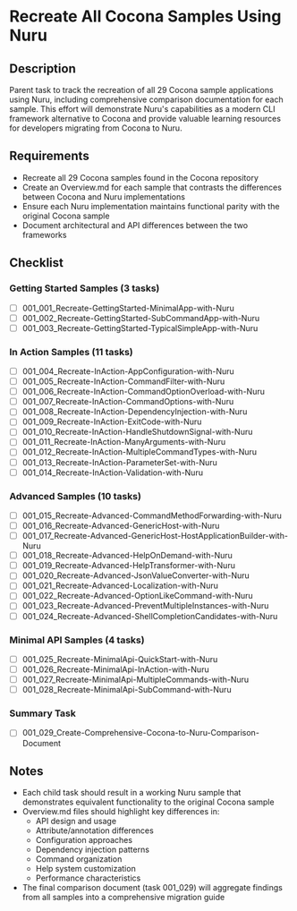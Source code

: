 # Recreate All Cocona Samples Using Nuru

## Description

Parent task to track the recreation of all 29 Cocona sample applications using Nuru, including comprehensive comparison documentation for each sample. This effort will demonstrate Nuru's capabilities as a modern CLI framework alternative to Cocona and provide valuable learning resources for developers migrating from Cocona to Nuru.

## Requirements

- Recreate all 29 Cocona samples found in the Cocona repository
- Create an Overview.md for each sample that contrasts the differences between Cocona and Nuru implementations
- Ensure each Nuru implementation maintains functional parity with the original Cocona sample
- Document architectural and API differences between the two frameworks

## Checklist

### Getting Started Samples (3 tasks)
- [ ] 001_001_Recreate-GettingStarted-MinimalApp-with-Nuru
- [ ] 001_002_Recreate-GettingStarted-SubCommandApp-with-Nuru
- [ ] 001_003_Recreate-GettingStarted-TypicalSimpleApp-with-Nuru

### In Action Samples (11 tasks)
- [ ] 001_004_Recreate-InAction-AppConfiguration-with-Nuru
- [ ] 001_005_Recreate-InAction-CommandFilter-with-Nuru
- [ ] 001_006_Recreate-InAction-CommandOptionOverload-with-Nuru
- [ ] 001_007_Recreate-InAction-CommandOptions-with-Nuru
- [ ] 001_008_Recreate-InAction-DependencyInjection-with-Nuru
- [ ] 001_009_Recreate-InAction-ExitCode-with-Nuru
- [ ] 001_010_Recreate-InAction-HandleShutdownSignal-with-Nuru
- [ ] 001_011_Recreate-InAction-ManyArguments-with-Nuru
- [ ] 001_012_Recreate-InAction-MultipleCommandTypes-with-Nuru
- [ ] 001_013_Recreate-InAction-ParameterSet-with-Nuru
- [ ] 001_014_Recreate-InAction-Validation-with-Nuru

### Advanced Samples (10 tasks)
- [ ] 001_015_Recreate-Advanced-CommandMethodForwarding-with-Nuru
- [ ] 001_016_Recreate-Advanced-GenericHost-with-Nuru
- [ ] 001_017_Recreate-Advanced-GenericHost-HostApplicationBuilder-with-Nuru
- [ ] 001_018_Recreate-Advanced-HelpOnDemand-with-Nuru
- [ ] 001_019_Recreate-Advanced-HelpTransformer-with-Nuru
- [ ] 001_020_Recreate-Advanced-JsonValueConverter-with-Nuru
- [ ] 001_021_Recreate-Advanced-Localization-with-Nuru
- [ ] 001_022_Recreate-Advanced-OptionLikeCommand-with-Nuru
- [ ] 001_023_Recreate-Advanced-PreventMultipleInstances-with-Nuru
- [ ] 001_024_Recreate-Advanced-ShellCompletionCandidates-with-Nuru

### Minimal API Samples (4 tasks)
- [ ] 001_025_Recreate-MinimalApi-QuickStart-with-Nuru
- [ ] 001_026_Recreate-MinimalApi-InAction-with-Nuru
- [ ] 001_027_Recreate-MinimalApi-MultipleCommands-with-Nuru
- [ ] 001_028_Recreate-MinimalApi-SubCommand-with-Nuru

### Summary Task
- [ ] 001_029_Create-Comprehensive-Cocona-to-Nuru-Comparison-Document

## Notes

- Each child task should result in a working Nuru sample that demonstrates equivalent functionality to the original Cocona sample
- Overview.md files should highlight key differences in:
  - API design and usage
  - Attribute/annotation differences
  - Configuration approaches
  - Dependency injection patterns
  - Command organization
  - Help system customization
  - Performance characteristics
- The final comparison document (task 001_029) will aggregate findings from all samples into a comprehensive migration guide